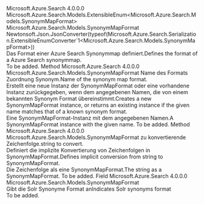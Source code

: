 <Type Name="SynonymMapFormat" FullName="Microsoft.Azure.Search.Models.SynonymMapFormat">
  <TypeSignature Language="C#" Value="public sealed class SynonymMapFormat : Microsoft.Azure.Search.Models.ExtensibleEnum&lt;Microsoft.Azure.Search.Models.SynonymMapFormat&gt;" />
  <TypeSignature Language="ILAsm" Value=".class public auto ansi sealed beforefieldinit SynonymMapFormat extends Microsoft.Azure.Search.Models.ExtensibleEnum`1&lt;class Microsoft.Azure.Search.Models.SynonymMapFormat&gt;" />
  <TypeSignature Language="DocId" Value="T:Microsoft.Azure.Search.Models.SynonymMapFormat" />
  <TypeSignature Language="VB.NET" Value="Public NotInheritable Class SynonymMapFormat&#xA;Inherits ExtensibleEnum(Of SynonymMapFormat)" />
  <TypeSignature Language="F#" Value="type SynonymMapFormat = class&#xA;    inherit ExtensibleEnum&lt;SynonymMapFormat&gt;" />
  <AssemblyInfo>
    <AssemblyName>Microsoft.Azure.Search</AssemblyName>
    <AssemblyVersion>4.0.0.0</AssemblyVersion>
  </AssemblyInfo>
  <Base>
    <BaseTypeName>Microsoft.Azure.Search.Models.ExtensibleEnum&lt;Microsoft.Azure.Search.Models.SynonymMapFormat&gt;</BaseTypeName>
    <BaseTypeArguments>
      <BaseTypeArgument TypeParamName="T">Microsoft.Azure.Search.Models.SynonymMapFormat</BaseTypeArgument>
    </BaseTypeArguments>
  </Base>
  <Interfaces />
  <Attributes>
    <Attribute>
      <AttributeName>Newtonsoft.Json.JsonConverter(typeof(Microsoft.Azure.Search.Serialization.ExtensibleEnumConverter`1&lt;Microsoft.Azure.Search.Models.SynonymMapFormat&gt;))</AttributeName>
    </Attribute>
  </Attributes>
  <Docs>
    <summary>
            <span data-ttu-id="dd038-101">Das Format einer Azure Search Synonymmap definiert.</span><span class="sxs-lookup"><span data-stu-id="dd038-101">Defines the format of a Azure Search synonymmap.</span></span>
            </summary>
    <remarks>To be added.</remarks>
  </Docs>
  <Members>
    <Member MemberName="Create">
      <MemberSignature Language="C#" Value="public static Microsoft.Azure.Search.Models.SynonymMapFormat Create (string name);" />
      <MemberSignature Language="ILAsm" Value=".method public static hidebysig class Microsoft.Azure.Search.Models.SynonymMapFormat Create(string name) cil managed" />
      <MemberSignature Language="DocId" Value="M:Microsoft.Azure.Search.Models.SynonymMapFormat.Create(System.String)" />
      <MemberSignature Language="VB.NET" Value="Public Shared Function Create (name As String) As SynonymMapFormat" />
      <MemberSignature Language="F#" Value="static member Create : string -&gt; Microsoft.Azure.Search.Models.SynonymMapFormat" Usage="Microsoft.Azure.Search.Models.SynonymMapFormat.Create name" />
      <MemberType>Method</MemberType>
      <AssemblyInfo>
        <AssemblyName>Microsoft.Azure.Search</AssemblyName>
        <AssemblyVersion>4.0.0.0</AssemblyVersion>
      </AssemblyInfo>
      <ReturnValue>
        <ReturnType>Microsoft.Azure.Search.Models.SynonymMapFormat</ReturnType>
      </ReturnValue>
      <Parameters>
        <Parameter Name="name" Type="System.String" />
      </Parameters>
      <Docs>
        <param name="name"><span data-ttu-id="dd038-102">Name des Formats Zuordnung Synonym.</span><span class="sxs-lookup"><span data-stu-id="dd038-102">Name of the synonym map format.</span></span></param>
        <summary>
            <span data-ttu-id="dd038-103">Erstellt eine neue Instanz der SynonymMapFormat oder eine vorhandene Instanz zurückgegeben, wenn dem angegebenen Namen, die von einem bekannten Synonym Format übereinstimmt.</span><span class="sxs-lookup"><span data-stu-id="dd038-103">Creates a new SynonymMapFormat instance, or returns an existing instance if the given name matches that of a known synonym format.</span></span>
            </summary>
        <returns><span data-ttu-id="dd038-104">Eine SynonymMapFormat-Instanz mit dem angegebenen Namen.</span><span class="sxs-lookup"><span data-stu-id="dd038-104">A SynonymMapFormat instance with the given name.</span></span></returns>
        <remarks>To be added.</remarks>
      </Docs>
    </Member>
    <Member MemberName="op_Implicit">
      <MemberSignature Language="C#" Value="public static implicit operator Microsoft.Azure.Search.Models.SynonymMapFormat (string name);" />
      <MemberSignature Language="ILAsm" Value=".method public static hidebysig specialname class Microsoft.Azure.Search.Models.SynonymMapFormat op_Implicit(string name) cil managed" />
      <MemberSignature Language="DocId" Value="M:Microsoft.Azure.Search.Models.SynonymMapFormat.op_Implicit(System.String)~Microsoft.Azure.Search.Models.SynonymMapFormat" />
      <MemberSignature Language="VB.NET" Value="Public Shared Widening Operator CType (name As String) As SynonymMapFormat" />
      <MemberSignature Language="F#" Value="static member op_Implicit : string -&gt; Microsoft.Azure.Search.Models.SynonymMapFormat" Usage="Microsoft.Azure.Search.Models.SynonymMapFormat.op_Implicit name" />
      <MemberType>Method</MemberType>
      <AssemblyInfo>
        <AssemblyName>Microsoft.Azure.Search</AssemblyName>
        <AssemblyVersion>4.0.0.0</AssemblyVersion>
      </AssemblyInfo>
      <ReturnValue>
        <ReturnType>Microsoft.Azure.Search.Models.SynonymMapFormat</ReturnType>
      </ReturnValue>
      <Parameters>
        <Parameter Name="name" Type="System.String" />
      </Parameters>
      <Docs>
        <param name="name"><span data-ttu-id="dd038-105">zu konvertierende Zeichenfolge.</span><span class="sxs-lookup"><span data-stu-id="dd038-105">string to convert.</span></span></param>
        <summary>
            <span data-ttu-id="dd038-106">Definiert die implizite Konvertierung von Zeichenfolgen in SynonymMapFormat.</span><span class="sxs-lookup"><span data-stu-id="dd038-106">Defines implicit conversion from string to SynonymMapFormat.</span></span>
            </summary>
        <returns><span data-ttu-id="dd038-107">Die Zeichenfolge als eine SynonymMapFormat.</span><span class="sxs-lookup"><span data-stu-id="dd038-107">The string as a SynonymMapFormat.</span></span></returns>
        <remarks>To be added.</remarks>
      </Docs>
    </Member>
    <Member MemberName="Solr">
      <MemberSignature Language="C#" Value="public static readonly Microsoft.Azure.Search.Models.SynonymMapFormat Solr;" />
      <MemberSignature Language="ILAsm" Value=".field public static initonly class Microsoft.Azure.Search.Models.SynonymMapFormat Solr" />
      <MemberSignature Language="DocId" Value="F:Microsoft.Azure.Search.Models.SynonymMapFormat.Solr" />
      <MemberSignature Language="VB.NET" Value="Public Shared ReadOnly Solr As SynonymMapFormat " />
      <MemberSignature Language="F#" Value=" staticval mutable Solr : Microsoft.Azure.Search.Models.SynonymMapFormat" Usage="Microsoft.Azure.Search.Models.SynonymMapFormat.Solr" />
      <MemberType>Field</MemberType>
      <AssemblyInfo>
        <AssemblyName>Microsoft.Azure.Search</AssemblyName>
        <AssemblyVersion>4.0.0.0</AssemblyVersion>
      </AssemblyInfo>
      <ReturnValue>
        <ReturnType>Microsoft.Azure.Search.Models.SynonymMapFormat</ReturnType>
      </ReturnValue>
      <Docs>
        <summary>
            <span data-ttu-id="dd038-108">Gibt die Solr Synonyme Format an</span><span class="sxs-lookup"><span data-stu-id="dd038-108">Indicates Solr synonyms format</span></span>
            </summary>
        <remarks>To be added.</remarks>
      </Docs>
    </Member>
  </Members>
</Type>